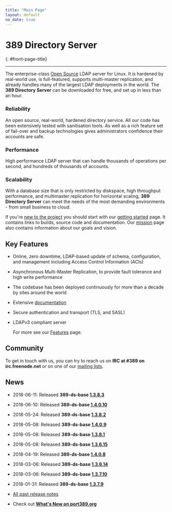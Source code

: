 ```yaml
---
title: "Main Page"
layout: default
no_date: true
---
```


# 389 Directory Server
{: #front-page-title}

---

The enterprise-class [Open Source](docs/389ds/FAQ/licensing.html) LDAP server for Linux. It is hardened by real-world use, is full-featured, supports multi-master replication, and already handles many of the largest LDAP deployments in the world.  The **389 Directory Server** can be downloaded for free, and set up in less than an hour.


<div id="front-page-columns" class="container-fluid">
  <div class="row">
    <div class="col-xs-12 col-md-4">
      <h3 class="front-page-column-title">
        Reliability
      </h3>
      <p class="front-page-column-text">
        An open source, real-world, hardened directory service. All our code has been extensively tested with sanitisation tools. As well as a rich feature set of fail-over and backup technologies gives administrators confidence their accounts are safe.
      </p>
    </div>
    <div class="col-xs-12 col-md-4">
      <h3 class="front-page-column-title">
        Performance
      </h3>
      <p class="front-page-column-text">
        High performance LDAP server that can handle thousands of operations per second, and hundreds of thousands of accounts.
       </p>
    </div>
    <div class="col-xs-12 col-md-4">
      <h3 class="front-page-column-title">
        Scalability
      </h3>
      <p class="front-page-column-text">
        With a database size that is only restricted by diskspace, high throughput performance, and multimaster replication for horizontal scaling, <strong>389 Directory Server</strong> can meet the needs of the most demanding environments - from small business to cloud.
      </p>
    </div>
  </div>
</div>

If you're [new to the project](docs/389ds/users.html) you should start with our [getting started](docs/389ds/FAQ/getting-started.html) page. It contains links to builds, source code and documentation. Our [mission](docs/389ds/FAQ/mission.html) page also contains information about our goals and vision.

## Key Features

-   Online, zero downtime, LDAP-based update of schema, configuration, and management including Access Control Information (ACIs)
-   Asynchronous Multi-Master Replication, to provide fault tolerance and high write performance
-   The codebase has been deployed continuously for more than a decade by sites around the world
-   Extensive [documentation](https://access.redhat.com/site/documentation/Red_Hat_Directory_Server/)
-   Secure authentication and transport (TLS, and SASL)
-   LDAPv3 compliant server

    For more see our [Features](docs/389ds/FAQ/features.html) page.

## Community

To get in touch with us, you can try to reach us on **IRC at \#389 on irc.freenode.net** or on one of our [mailing lists](docs/389ds/mailing-lists.html).

## News

<!-- Try to keep this list under 10 releases  -->
- 2018-06-11: Released **389-ds-base [1.3.8.3](docs/389ds/releases/release-1-3-8-3.html)**
- 2018-06-10: Released **389-ds-base [1.4.0.10](docs/389ds/releases/release-1-4-0-10.html)**
- 2018-05-24: Released **389-ds-base [1.3.8.2](docs/389ds/releases/release-1-3-8-2.html)**
- 2018-05-08: Released **389-ds-base [1.4.0.9](docs/389ds/releases/release-1-4-0-9.html)**
- 2018-05-08: Released **389-ds-base [1.3.8.1](docs/389ds/releases/release-1-3-8-1.html)**
- 2018-05-08: Released **389-ds-base [1.3.6.15](docs/389ds/releases/release-1-3-6-15.html)**
- 2018-04-19: Released **389-ds-base [1.4.0.8](docs/389ds/releases/release-1-4-0-8.html)**
- 2018-03-06: Released **389-ds-base [1.3.6.14](docs/389ds/releases/release-1-3-6-14.html)**
- 2018-03-06: Released **389-ds-base [1.3.7.10](docs/389ds/releases/release-1-3-7-10.html)**
- 2018-01-31: Released **389-ds-base [1.3.7.9](docs/389ds/releases/release-1-3-7-9.html)**

- [All past release notes](docs/389ds/releases/release-notes.html)

- Check out **[What's New on port389.org](whats_new.html)**


<br>
